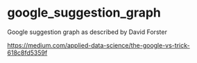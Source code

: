 # google_suggestion_graph
Google suggestion graph as described by David Forster

https://medium.com/applied-data-science/the-google-vs-trick-618c8fd5359f

